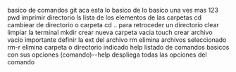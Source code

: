 basico de comandos git 
aca esta lo basico de lo basico una ves mas 123
pwd     imprimir directorio
ls      lista de los elementos de las carpetas 
cd      cambiear de directorio o carpeta
cd ..   para retroceder un directorio
clear   limpiar la terminal
mkdir   crear nueva carpeta vacia
touch   crear archivo vacio  importante definir la ext del archivo
rm      elimina archivos seleccionado
rm-r    elimina carpeta o directorio indicado
help    listado de comandos basicos con sus opciones 
(comando)--help  despliega todas las opciones del comando